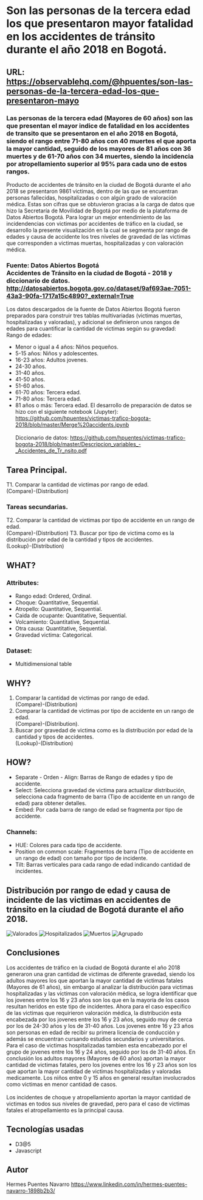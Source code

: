 # Son las personas de la tercera edad los que presentaron mayor fatalidad en los accidentes de tránsito durante el año 2018 en Bogotá.
## URL: https://observablehq.com/@hpuentes/son-las-personas-de-la-tercera-edad-los-que-presentaron-mayo
### Las personas de la tercera edad (Mayores de 60 años) son las que presentan el mayor indice de fatalidad en los accidentes de transito que se presentaron en el año 2018 en Bogotá, siendo el rango entre 71-80 años con 40 muertes el que aporta la mayor cantidad, seguido de los mayores de 81 años con 36 muertes y de 61-70 años con 34 muertes, siendo la incidencia por atropellamiento superior al 95% para cada uno de estos rangos.
Producto de accidentes de tránsito en la ciudad de Bogotá durante el año 2018 se presentaron 9861 victimas, dentro de las que se encuentran personas fallecidas, hospitalizadas o con algún grado de valoración médica. Estas son cifras que se obtuvieron gracias a la carga de datos que hizo la Secretaría de Movilidad de Bogotá por medio de la plataforma de Datos Abiertos Bogotá. Para lograr un mejor entendimiento de las incidendencias con victimas por accidentes de tráfico en la ciudad, se desarrollo la presente visualización en la cual se segmenta por rango de edades y causa de accidente los tres niveles de gravedad de las victimas que corresponden a victimas muertas, hospitalizadas y con valoración médica.
### Fuente: Datos Abiertos Bogotá </br> Accidentes de Tránsito en la ciudad de Bogotá - 2018 y diccionario de datos. </br> http://datosabiertos.bogota.gov.co/dataset/9af693ae-7051-43a3-90fa-1717a15c4890?_external=True
Los datos descargados de la fuente de Datos Abiertos Bogotá fueron preparados para construir tres tablas multivariadas (victimas muertas, hospitalizadas y valoradas), y adicional se definieron unos rangos de edades para cuantificar la cantidad de victimas según su gravedad:</br>Rango de edades: 
* Menor o igual a 4 años: Niños pequeños.
* 5-15 años: Niños y adolescentes.
* 16-23 años: Adultos jovenes.
* 24-30 años.
* 31-40 años.
* 41-50 años.
* 51-60 años.
* 61-70 años: Tercera edad.
* 71-80 años: Tercera edad.
* 81 años o más: Tercera edad.
El desarrollo de preparación de datos se hizo con el siguiente notebook (Jupyter):</br>https://github.com/hpuentes/victimas-trafico-bogota-2018/blob/master/Merge%20accidents.ipynb
</br></br>Diccionario de datos: https://github.com/hpuentes/victimas-trafico-bogota-2018/blob/master/Descripcion_variables_-_Accidentes_de_Tr_nsito.pdf
## Tarea Principal.
T1. Comparar la cantidad de victimas por rango de edad.</br>(Compare)-(Distribution)
### Tareas secundarias.
T2. Comparar la cantidad de victimas por tipo de accidente en un rango de edad.</br>(Compare)-(Distribution)
T3. Buscar por tipo de victima como es la distribución por edad de la cantidad y tipos de accidentes.</br>(Lookup)-(Distribution)
## WHAT?
### Attributes: 
* Rango edad: Ordered, Ordinal.
* Choque: Quantitative, Sequential.
* Atropello: Quantitative, Sequential.
* Caida de ocupante: Quantitative, Sequential.
* Volcamiento: Quantitative, Sequential.
* Otra causa: Quantitative, Sequential.
* Gravedad victima: Categorical.
### Dataset:
* Multidimensional table
## WHY?
1. Comparar la cantidad de victimas por rango de edad.</br>(Compare)-(Distribution)
2. Comparar la cantidad de victimas por tipo de accidente en un rango de edad.</br>(Compare)-(Distribution).
3. Buscar por gravedad de victima como es la distribución por edad de la cantidad y tipos de accidentes.</br>(Lookup)-(Distribution)
## HOW?
* Separate - Orden - Align: Barras de Rango de edades y tipo de accidente.
* Select: Selecciona gravedad de victima para actualizar distribución, selecciona cada fragmento de barra (Tipo de accidente en un rango de edad) para obtener detalles.
* Embed: Por cada barra de rango de edad se fragmenta por tipo de accidente.
### Channels:
* HUE: Colores para cada tipo de accidente.
* Position on common scale: Fragmentos de barra (Tipo de accidente en un rango de edad) con tamaño por tipo de incidente.
* Tilt: Barras verticales para cada rango de edad indicando cantidad de incidentes.
## Distribución por rango de edad y causa de incidente de las victimas en accidentes de tránsito en la ciudad de Bogotá durante el año 2018.

![Valorados](https://github.com/hpuentes/victimas-trafico-bogota-2018/blob/master/valorada.png)
![Hospitalizados](https://github.com/hpuentes/victimas-trafico-bogota-2018/blob/master/hospitalizada.png)
![Muertos](https://github.com/hpuentes/victimas-trafico-bogota-2018/blob/master/muerta.png)
![Agrupado](https://github.com/hpuentes/victimas-trafico-bogota-2018/blob/master/grouped.png)

## Conclusiones
Los accidentes de tráfico en la ciudad de Bogotá durante el año 2018 generaron una gran cantidad de victimas de diferente gravedad, siendo los adultos mayores los que aportan la mayor cantidad de victimas fatales (Mayores de 61 años), sin embargo al analizar la distribución para victimas hospitalizadas y las victimas con valoración médica, se logra identificar que los jovenes entre los 16 y 23 años son los que en la mayoría de los casos resultan heridos en este tipo de incidentes.
Ahora para el caso específico de las victimas que requirieron valoración médica, la distribución esta encabezada por los jovenes entre los 16 y 23 años, seguido muy de cerca por los de 24-30 años y los de 31-40 años. Los jovenes entre 16 y 23 años son personas en edad de recibir su primera licencia de conducción y además se encuentran cursando estudios secundarios y universitarios. Para el caso de victimas hospitalizadas tambien esta encabezado por el grupo de jovenes entre los 16 y 24 años, seguido por los de 31-40 años. En conclusión los adultos mayores (Mayores de 60 años) aportan la mayor cantidad de victimas fatales, pero los jovenes entre los 16 y 23 años son los que aportan la mayor cantidad de victimas hospitalizadas y valoradas medicamente. 
Los niños entre 0 y 15 años en general resultan involucrados como victimas en menor cantidad de casos.</br></br>Los incidentes de choque y atropellamiento aportan la mayor cantidad de victimas en todos sus niveles de gravedad, pero para el caso de victimas fatales el atropellamiento es la principal causa.
## Tecnologías usadas
* D3@5
* Javascript
## Autor
Hermes Puentes Navarro https://www.linkedin.com/in/hermes-puentes-navarro-1898b2b3/
